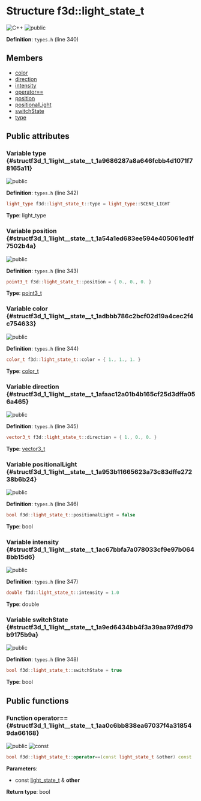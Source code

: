 # Structure f3d::light\_state\_t

![][C++]
![][public]

**Definition**: `types.h` (line 340)





## Members

* [color](structf3d_1_1light__state__t.md#structf3d_1_1light__state__t_1adbbb786c2bcf02d19a4cec2f4c754633)
* [direction](structf3d_1_1light__state__t.md#structf3d_1_1light__state__t_1afaac12a01b4b165cf25d3dffa056a465)
* [intensity](structf3d_1_1light__state__t.md#structf3d_1_1light__state__t_1ac67bbfa7a078033cf9e97b0648bb15d6)
* [operator==](structf3d_1_1light__state__t.md#structf3d_1_1light__state__t_1aa0c6bb838ea67037f4a318549da66168)
* [position](structf3d_1_1light__state__t.md#structf3d_1_1light__state__t_1a54a1ed683ee594e405061ed1f7502b4a)
* [positionalLight](structf3d_1_1light__state__t.md#structf3d_1_1light__state__t_1a953b11665623a73c83dffe27238b6b24)
* [switchState](structf3d_1_1light__state__t.md#structf3d_1_1light__state__t_1a9ed6434bb4f3a39aa97d9d79b9175b9a)
* [type](structf3d_1_1light__state__t.md#structf3d_1_1light__state__t_1a9686287a8a646fcbb4d1071f78165a11)

## Public attributes

### Variable type {#structf3d_1_1light__state__t_1a9686287a8a646fcbb4d1071f78165a11}

![][public]

**Definition**: `types.h` (line 342)


```cpp
light_type f3d::light_state_t::type = light_type::SCENE_LIGHT
```








**Type**: light_type



### Variable position {#structf3d_1_1light__state__t_1a54a1ed683ee594e405061ed1f7502b4a}

![][public]

**Definition**: `types.h` (line 343)


```cpp
point3_t f3d::light_state_t::position = { 0., 0., 0. }
```








**Type**: [point3\_t](structf3d_1_1point3__t.md)



### Variable color {#structf3d_1_1light__state__t_1adbbb786c2bcf02d19a4cec2f4c754633}

![][public]

**Definition**: `types.h` (line 344)


```cpp
color_t f3d::light_state_t::color = { 1., 1., 1. }
```








**Type**: [color\_t](classf3d_1_1color__t.md)



### Variable direction {#structf3d_1_1light__state__t_1afaac12a01b4b165cf25d3dffa056a465}

![][public]

**Definition**: `types.h` (line 345)


```cpp
vector3_t f3d::light_state_t::direction = { 1., 0., 0. }
```








**Type**: [vector3\_t](structf3d_1_1vector3__t.md)



### Variable positionalLight {#structf3d_1_1light__state__t_1a953b11665623a73c83dffe27238b6b24}

![][public]

**Definition**: `types.h` (line 346)


```cpp
bool f3d::light_state_t::positionalLight = false
```








**Type**: bool



### Variable intensity {#structf3d_1_1light__state__t_1ac67bbfa7a078033cf9e97b0648bb15d6}

![][public]

**Definition**: `types.h` (line 347)


```cpp
double f3d::light_state_t::intensity = 1.0
```








**Type**: double



### Variable switchState {#structf3d_1_1light__state__t_1a9ed6434bb4f3a39aa97d9d79b9175b9a}

![][public]

**Definition**: `types.h` (line 348)


```cpp
bool f3d::light_state_t::switchState = true
```








**Type**: bool



## Public functions

### Function operator== {#structf3d_1_1light__state__t_1aa0c6bb838ea67037f4a318549da66168}

![][public]
![][const]


```cpp
bool f3d::light_state_t::operator==(const light_state_t &other) const
```








**Parameters**:

* const [light\_state\_t](structf3d_1_1light__state__t.md) & **other**

**Return type**: bool



[public]: https://img.shields.io/badge/-public-brightgreen (public)
[C++]: https://img.shields.io/badge/language-C%2B%2B-blue (C++)
[protected]: https://img.shields.io/badge/-protected-yellow (protected)
[const]: https://img.shields.io/badge/-const-lightblue (const)
[static]: https://img.shields.io/badge/-static-lightgrey (static)
[private]: https://img.shields.io/badge/-private-red (private)